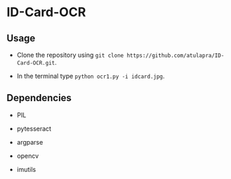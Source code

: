 # ID-Card-OCR

## Usage

* Clone the repository using `git clone https://github.com/atulapra/ID-Card-OCR.git`.

* In the terminal type `python ocr1.py -i idcard.jpg`.

## Dependencies

* PIL

* pytesseract

* argparse

* opencv

* imutils

 